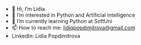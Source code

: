- 👋 Hi, I’m Lidia
- 👀 I’m interested in Python and Artificial intelligence
- 🤩 I’m currently learning Python at SoftUni
- 📫 How to reach me: lidiqpopdimitrova@gmail.com
- LinkedIn: Lidia Popdimitrova

